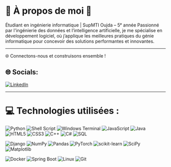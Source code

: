 # 🌟 À propos de moi 🌟
Étudiant en ingénierie informatique | SupMTI Oujda – 5ᵉ année
Passionné par l'ingénierie des données et l’intelligence artificielle, je me spécialise en développement logiciel, où j’applique les meilleures pratiques du génie informatique pour concevoir des solutions performantes et innovantes.

---

🌐 Connectons-nous et construisons ensemble !

## 🌐 Socials:
[![LinkedIn](https://img.shields.io/badge/LinkedIn-Connect-blue?style=for-the-badge&logo=linkedin)](https://www.linkedin.com/in/achrafnejjari/)

---


# 💻 Technologies utilisées :

![Python](https://img.shields.io/badge/Python-3776AB?style=for-the-badge&logo=python&logoColor=white)
![Shell Script](https://img.shields.io/badge/Shell_Script-%23121011.svg?style=for-the-badge&logo=gnu-bash&logoColor=white)
![Windows Terminal](https://img.shields.io/badge/Windows_Terminal-4D4D4D?style=for-the-badge&logo=WindowsTerminal&logoColor=white)
![JavaScript](https://img.shields.io/badge/JavaScript-F7DF1E?style=for-the-badge&logo=javascript&logoColor=black)
![Java](https://img.shields.io/badge/Java-ED8B00?style=for-the-badge&logo=java&logoColor=white)
![HTML5](https://img.shields.io/badge/HTML5-E34F26?style=for-the-badge&logo=html5&logoColor=white)
![CSS3](https://img.shields.io/badge/CSS3-1572B6?style=for-the-badge&logo=css3&logoColor=white)
![C++](https://img.shields.io/badge/C++-00599C?style=for-the-badge&logo=c%2B%2B&logoColor=white)
![C#](https://img.shields.io/badge/C%23-239120?style=for-the-badge&logo=c-sharp&logoColor=white)
![SQL](https://img.shields.io/badge/SQL-4479A1?style=for-the-badge&logo=mysql&logoColor=white)

![Django](https://img.shields.io/badge/Django-092E20?style=for-the-badge&logo=django&logoColor=white)
![NumPy](https://img.shields.io/badge/Numpy-013243?style=for-the-badge&logo=numpy&logoColor=white)
![Pandas](https://img.shields.io/badge/Pandas-150458?style=for-the-badge&logo=pandas&logoColor=white)
![PyTorch](https://img.shields.io/badge/PyTorch-EE4C2C?style=for-the-badge&logo=pytorch&logoColor=white)
![scikit-learn](https://img.shields.io/badge/scikit--learn-F7931E?style=for-the-badge&logo=scikit-learn&logoColor=white)
![SciPy](https://img.shields.io/badge/SciPy-8CAAE6?style=for-the-badge&logo=scipy&logoColor=white)
![Matplotlib](https://img.shields.io/badge/Matplotlib-11557C?style=for-the-badge&logo=matplotlib&logoColor=white)

![Docker](https://img.shields.io/badge/Docker-2496ED?style=for-the-badge&logo=docker&logoColor=white)
![Spring Boot](https://img.shields.io/badge/Spring_Boot-6DB33F?style=for-the-badge&logo=spring-boot&logoColor=white)
![Linux](https://img.shields.io/badge/Linux-FCC624?style=for-the-badge&logo=linux&logoColor=black)
![Git](https://img.shields.io/badge/Git-F05032?style=for-the-badge&logo=git&logoColor=white)
